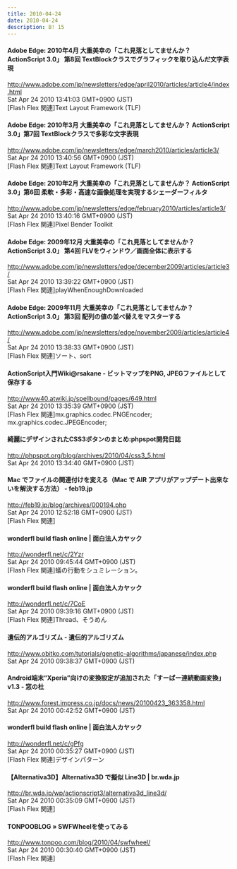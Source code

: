 ```yaml
---
title: 2010-04-24
date: 2010-04-24
description: B! 15
---
```


#### Adobe Edge: 2010年4月 大重美幸の「これ見落としてませんか？ ActionScript 3.0」 第8回 TextBlockクラスでグラフィックを取り込んだ文字表現
http://www.adobe.com/jp/newsletters/edge/april2010/articles/article4/index.html<br>
Sat Apr 24 2010 13:41:03 GMT+0900 (JST)<br>
[Flash Flex 関連]Text Layout Framework (TLF)


#### Adobe Edge: 2010年3月 大重美幸の「これ見落としてませんか？ ActionScript 3.0」第7回 TextBlockクラスで多彩な文字表現
http://www.adobe.com/jp/newsletters/edge/march2010/articles/article3/<br>
Sat Apr 24 2010 13:40:56 GMT+0900 (JST)<br>
[Flash Flex 関連]Text Layout Framework (TLF)


#### Adobe Edge: 2010年2月 大重美幸の「これ見落としてませんか？ ActionScript 3.0」第6回 柔軟・多彩・高速な画像処理を実現するシェーダーフィルタ
http://www.adobe.com/jp/newsletters/edge/february2010/articles/article3/<br>
Sat Apr 24 2010 13:40:16 GMT+0900 (JST)<br>
[Flash Flex 関連]Pixel Bender Toolkit


#### Adobe Edge: 2009年12月 大重美幸の「これ見落としてませんか？ ActionScript 3.0」 第4回 FLVをウィンドウ／画面全体に表示する
http://www.adobe.com/jp/newsletters/edge/december2009/articles/article3/<br>
Sat Apr 24 2010 13:39:22 GMT+0900 (JST)<br>
[Flash Flex 関連]playWhenEnoughDownloaded


#### Adobe Edge: 2009年11月 大重美幸の「これ見落としてませんか？ActionScript 3.0」 第3回 配列の値の並べ替えをマスターする
http://www.adobe.com/jp/newsletters/edge/november2009/articles/article4/<br>
Sat Apr 24 2010 13:38:33 GMT+0900 (JST)<br>
[Flash Flex 関連]ソート、sort


#### ActionScript入門Wiki@rsakane - ビットマップをPNG, JPEGファイルとして保存する
http://www40.atwiki.jp/spellbound/pages/649.html<br>
Sat Apr 24 2010 13:35:39 GMT+0900 (JST)<br>
[Flash Flex 関連]mx.graphics.codec.PNGEncoder;　mx.graphics.codec.JPEGEncoder;


#### 綺麗にデザインされたCSS3ボタンのまとめ:phpspot開発日誌
http://phpspot.org/blog/archives/2010/04/css3_5.html<br>
Sat Apr 24 2010 13:34:40 GMT+0900 (JST)<br>


#### Mac でファイルの関連付けを変える（Mac で AIR アプリがアップデート出来ないを解決する方法） - feb19.jp
http://feb19.jp/blog/archives/000194.php<br>
Sat Apr 24 2010 12:52:18 GMT+0900 (JST)<br>
[Flash Flex 関連]


#### wonderfl build flash online | 面白法人カヤック
http://wonderfl.net/c/2Yzr<br>
Sat Apr 24 2010 09:45:44 GMT+0900 (JST)<br>
[Flash Flex 関連]蟻の行動をシュミレーション。


#### wonderfl build flash online | 面白法人カヤック
http://wonderfl.net/c/7CoE<br>
Sat Apr 24 2010 09:39:16 GMT+0900 (JST)<br>
[Flash Flex 関連]Thread、そうめん


#### 遺伝的アルゴリズム - 遺伝的アルゴリズム
http://www.obitko.com/tutorials/genetic-algorithms/japanese/index.php<br>
Sat Apr 24 2010 09:38:37 GMT+0900 (JST)<br>


#### Android端末“Xperia”向けの変換設定が追加された「すーぱー連続動画変換」v1.3 - 窓の杜
http://www.forest.impress.co.jp/docs/news/20100423_363358.html<br>
Sat Apr 24 2010 00:42:52 GMT+0900 (JST)<br>


#### wonderfl build flash online | 面白法人カヤック
http://wonderfl.net/c/gPfg<br>
Sat Apr 24 2010 00:35:27 GMT+0900 (JST)<br>
[Flash Flex 関連]デザインパターン


#### 【Alternativa3D】Alternativa3D で擬似 Line3D | br.wda.jp
http://br.wda.jp/wp/actionscript3/alternativa3d_line3d/<br>
Sat Apr 24 2010 00:35:09 GMT+0900 (JST)<br>
[Flash Flex 関連]


#### TONPOOBLOG » SWFWheelを使ってみる 
http://www.tonpoo.com/blog/2010/04/swfwheel/<br>
Sat Apr 24 2010 00:30:40 GMT+0900 (JST)<br>
[Flash Flex 関連]


